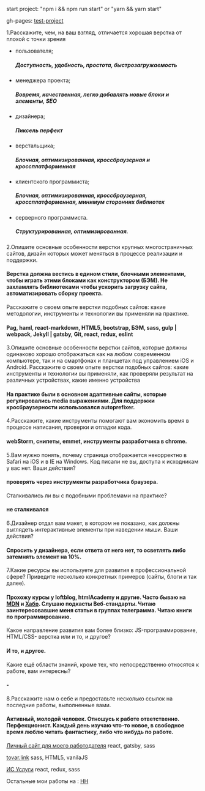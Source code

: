 start project: "npm i && npm run start" or "yarn && yarn start"

 gh-pages: [test-project](https://dmitruvasilev.github.io/test-project/)

1.Расскажите, чем, на ваш взгляд, отличается хорошая верстка от плохой с точки зрения
- пользователя;
  ##### Доступность, удобность, простота, быстрозагружаемость
- менеджера проекта;
  ##### Вовремя, качественная, легко добавлять новые блоки и элементы, SEO
- дизайнера;
  ##### Пиксель перфект
- верстальщика;
  ##### Блочная, оптимизированная, кроссбраузерная и кроссплатформенная
- клиентского программиста;
  ##### Блочная, оптимизированная, кроссбраузерная, кроссплатформенная, минимум сторонних библиотек
- серверного программиста.
  ##### Структурированная, оптимизированная.

2.Опишите основные особенности верстки крупных многостраничных сайтов,
  дизайн которых может меняться в процессе реализации и поддержки.
#### Верстка должна вестись в едином стили, блочными элементами, чтобы играть этими блоками как конструктором  (БЭМ). Не захламлять библиотеками чтобы ускорить загрузку сайта, автоматизировать сборку проекта. 
Расскажите о своем опыте верстки подобных сайтов: какие методологии,
инструменты и технологии вы применяли на практике.
#### Pag, haml, react-markdown, HTML5, bootstrap, БЭМ, sass, gulp | webpack, Jekyll | gatsby, Git, react, redux, eslint

3.Опишите основные особенности верстки сайтов, которые должны одинаково
  хорошо отображаться как на любом современном компьютере, так и на
  смартфонах и планшетах под управлением iOS и Android. Расскажите о своем
  опыте верстки подобных сайтов: какие инструменты и технологии вы применяли,
  как проверяли результат на различных устройствах, какие именно устройства
#### На практике были в основном адаптивные сайты, которые регулировались media выражениями. Для поддержки кросбраузерности использовался autoprefixer. 
  
4.Расскажите, какие инструменты помогают вам экономить время в процессе
  написания, проверки и отладки кода.
#### webStorm, снипеты, emmet, инструменты разработчика в chrome.
  
5.Вам нужно понять, почему страница отображается некорректно в Safari на iOS и в
  IE на Windows. Код писали не вы, доступа к исходникам у вас нет. Ваши действия?
#### проверять через инструменты разработчика браузера.
  Сталкивались ли вы с подобными проблемами на практике?
#### не сталкивался
  
6.Дизайнер отдал вам макет, в котором не показано, как должны выглядеть
  интерактивные элементы при наведении мыши. Ваши действия?
#### Спросить у дизайнера, если ответа от него нет, то осветлять либо затемнять элемент на 10%.
  
7.Какие ресурсы вы используете для развития в профессиональной сфере? Приведите
  несколько конкретных примеров (сайты, блоги и так далее).
#### Прохожу курсы у loftblog, htmlAcademy и другие. Часто бываю на [MDN](https://developer.mozilla.org) и [Хабр](https://habr.com/). Слушаю подкасты Веб-стандарты. Читаю заинтересовавшие меня статьи в группах телеграмма. Читаю книги по программированию. 
  Какое направление развития вам более близко: JS-программирование, HTML/CSS-
  верстка или и то, и другое?
#### И то, и другое.
  Какие ещё области знаний, кроме тех, что непосредственно относятся к работе,
  вам интересны?
#### -
  
8.Расскажите нам о себе и предоставьте несколько ссылок на последние работы,
  выполненные вами.
#### Активный, молодой человек. Отношусь к работе ответственно. Перфекционист. Каждый день изучаю что-то новое, в свободное время люблю читать фантастику, либо что нибудь по работе.

[Личный сайт для моего работодателя](http://headmade.pro) react, gatsby, sass

[tovar.link](https://tovar.link/) sass, HTML5, vanilaJS

[ИС Услуги](https://tovar.link/) react, redux, sass

Остальные мои работы на : [HH](https://kazan.hh.ru/resume/d42c8192ff036efa7c0039ed1f37735a6e644d) 
